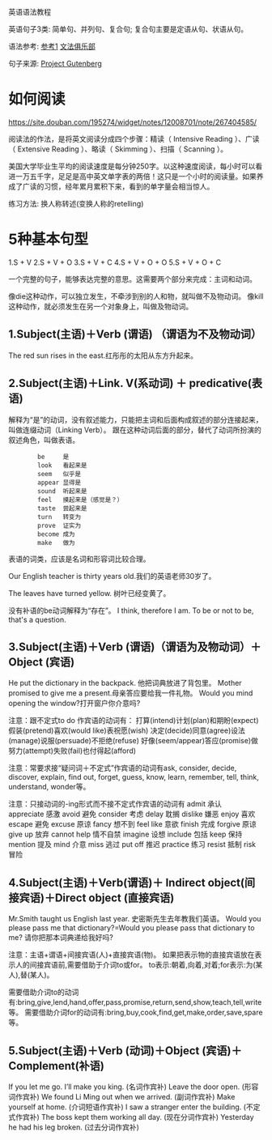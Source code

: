 英语语法教程


英语句子3类: 简单句、并列句、复合句;
复合句主要是定语从句、状语从句。

语法参考:
[参考1](https://github.com/codeyu/EnglishGrammarBook)
[文法俱乐部](https://github.com/SaySilently/WenFaClub)

句子来源: [Project Gutenberg](http://www.gutenberg.org/)






# 如何阅读
https://site.douban.com/195274/widget/notes/12008701/note/267404585/

阅读法的作法，是将英文阅读分成四个步骤：精读（ Intensive Reading ）、广读（ Extensive Reading ）、略读（ Skimming ）、扫描（ Scanning ）。

美国大学毕业生平均的阅读速度是每分钟250字。以这种速度阅读，每小时可以看进一万五千字，足足是高中英文单字表的两倍！这只是一个小时的阅读量。如果养成了广读的习惯，经年累月累积下来，看到的单字量会相当惊人。

练习方法: 换人称转述(变换人称的retelling)









# 5种基本句型

1.S + V
2.S + V + O
3.S + V + C
4.S + V + O + O
5.S + V + O + C

一个完整的句子，能够表达完整的意思。这需要两个部分来完成：主词和动词。

像die这种动作，可以独立发生，不牵涉到别的人和物，就叫做不及物动词。
像kill这种动作，就必须发生在另一个对象身上，叫做及物动词。


## 1.Subject(主语)＋Verb (谓语) （谓语为不及物动词）
The red sun rises in the east.红彤彤的太阳从东方升起来。




## 2.Subject(主语)＋Link. V(系动词) ＋ predicative(表语)

解释为“是”的动词，没有叙述能力，只能把主词和后面构成叙述的部分连接起来，叫做连缀动词（Linking Verb）。
跟在这种动词后面的部分，替代了动词所扮演的叙述角色，叫做表语。

```
        be     是
        look   看起来是
        seem   似乎是
        appear 显得是
        sound  听起来是
        feel   摸起来是（感觉是？）
        taste  尝起来是
        turn   转变为
        prove  证实为
        become 成为
        make   做为
```
表语的词类，应该是名词和形容词比较合理。

Our English teacher is thirty years old.我们的英语老师30岁了。

The leaves have turned yellow. 树叶已经变黄了。


没有补语的be动词解释为“存在”。
I think, therefore I am.
To be or not to be, that's a question.









## 3.Subject(主语)＋Verb (谓语)（谓语为及物动词）＋ Object (宾语)
He put the dictionary in the backpack. 他把词典放进了背包里。
Mother promised to give me a present.母亲答应要给我一件礼物。
Would you mind opening the window?打开窗户你介意吗?



注意：跟不定式to do 作宾语的动词有：
打算(intend)计划(plan)和期盼(expect) 假装(pretend)喜欢(would like)表祝愿(wish)
决定(decide)同意(agree)设法(manage)说服(persuade)不拒绝(refuse)
好像(seem/appear)答应(promise)做努力(attempt)失败(fail)也付得起(afford)

注意：常要求接“疑问词＋不定式”作宾语的动词有ask, consider, decide, discover, explain, find out, forget, guess, know, learn, remember, tell, think, understand, wonder等。


注意：只接动词的-ing形式而不接不定式作宾语的动词有
admit 承认　　 appreciate 感激 avoid 避免 consider 考虑 delay 耽搁 dislike 嫌恶 enjoy 喜欢 escape 避免 excuse 原谅
fancy 想不到 feel like 意欲 finish 完成 forgive 原谅 give up 放弃 cannot help 情不自禁 imagine 设想 include 包括 
keep 保持 mention 提及 mind 介意 miss 逃过 put off 推迟 practice 练习 resist 抵制 risk 冒险





## 4.Subject(主语)＋Verb(谓语)＋ Indirect object(间接宾语)＋Direct object (直接宾语)
Mr.Smith taught us English last year. 史密斯先生去年教我们英语。
Would you please pass me that dictionary?=Would you please pass that dictionary to me? 请你把那本词典递给我好吗?

注意：主语+谓语+间接宾语(人)+直接宾语(物)。
如果把表示物的直接宾语放在表示人的间接宾语前,需要借助于介词to或for。
to表示:朝着,向着,对着;for表示:为(某人),替(某人)。

需要借助介词to的动词有:bring,give,lend,hand,offer,pass,promise,return,send,show,teach,tell,write等。
需要借助介词for的动词有:bring,buy,cook,find,get,make,order,save,spare等。




## 5.Subject(主语)＋Verb (动词)＋Object (宾语)＋Complement(补语)
If you let me go. I’ll make you king. (名词作宾补)
Leave the door open. (形容词作宾补)
We found Li Ming out when we arrived. (副词作宾补)
Make yourself at home. (介词短语作宾补)
I saw a stranger enter the building. (不定式作宾补)
The boss kept them working all day. (现在分词作宾补)
Yesterday he had his leg broken. (过去分词作宾补)




#

